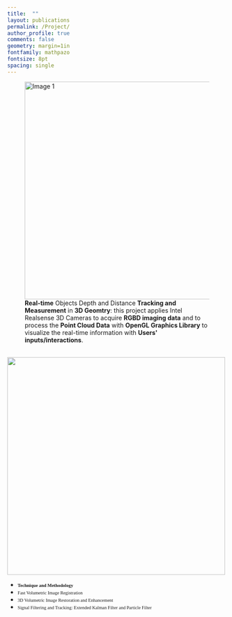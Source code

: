 ```yaml
---
title:  ""
layout: publications
permalink: /Project/
author_profile: true
comments: false
geometry: margin=1in
fontfamily: mathpazo
fontsize: 8pt
spacing: single
---
```


<figure>
<img src="https://raw.githubusercontent.com/jzw0025/jzw0025.github.io/main/_imgs/real_time_measurement.gif" width=500 height=500 alt="Image 1">
<figcaption> <b>Real-time</b> Objects Depth and Distance <b>Tracking and Measurement</b> in <b>3D Geomtry</b>: this project applies Intel Realsense 3D Cameras to acquire <b>RGBD imaging data</b> and to process the <b>Point Cloud Data</b> with <b>OpenGL Graphics Library</b> to visualize the real-time information with <b>Users' inputs/interactions</b>. </figcaption>
</figure>


<p> &nbsp; &nbsp; &nbsp; &nbsp; <img src="https://raw.githubusercontent.com/jzw0025/jzw0025.github.io/main/_imgs/meter.gif" width="500"> </p>

- <span style="font-family:Times New Roman; font-size:0.75em;"> <b>Technique and Methodology</b> </span>
- <span style="font-family:Times New Roman; font-size:0.75em;"> Fast Volumetric Image Registration </span>
- <span style="font-family:Times New Roman; font-size:0.75em;"> 3D Volumetric Image Restoration and Enhancement </span>
- <span style="font-family:Times New Roman; font-size:0.75em;"> Signal Filtering and Tracking: Extended Kalman Filter and Particle Filter </span>


